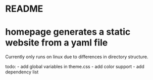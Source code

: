 # README

# homepage generates a static website from a yaml file

Currently only runs on linux due to differences in directory structure.

todo:
    - add global variables in theme.css
    - add color support
    - add dependency list
